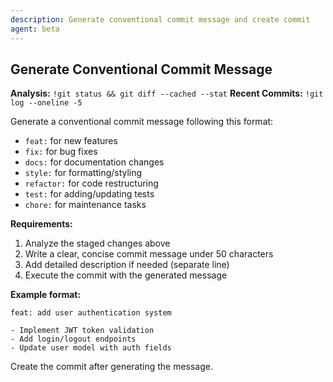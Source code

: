 ```yaml
---
description: Generate conventional commit message and create commit
agent: beta
---
```


## Generate Conventional Commit Message

**Analysis:** `!git status && git diff --cached --stat`
**Recent Commits:** `!git log --oneline -5`

Generate a conventional commit message following this format:
- `feat:` for new features
- `fix:` for bug fixes  
- `docs:` for documentation changes
- `style:` for formatting/styling
- `refactor:` for code restructuring
- `test:` for adding/updating tests
- `chore:` for maintenance tasks

**Requirements:**
1. Analyze the staged changes above
2. Write a clear, concise commit message under 50 characters
3. Add detailed description if needed (separate line)
4. Execute the commit with the generated message

**Example format:**
```
feat: add user authentication system

- Implement JWT token validation
- Add login/logout endpoints
- Update user model with auth fields
```

Create the commit after generating the message.